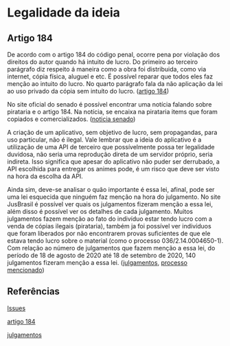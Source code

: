 # Legalidade da ideia

## Artigo 184

De acordo com o artigo 184 do código penal, ocorre pena por violação dos direitos do autor quando há intuito de lucro. Do primeiro ao terceiro parágrafo diz respeito á maneira como a obra foi distribuida, como via internet, cópia física, aluguel e etc. É possível reparar que todos eles faz menção ao intuito do lucro. No quarto parágrafo fala da não aplicação da lei ao uso privado da cópia sem intuíto do lucro. ([artigo 184](http://www.planalto.gov.br/ccivil_03/LEIS/2003/L10.695.htm))

No site oficial do senado é possível encontrar uma notícia falando sobre pirataria e o artigo 184. Na notícia, se encaixa na pirataria items que foram copiados e comercializados. ([noticia senado](http://www.senado.gov.br/noticias/jornal/cidadania/pirataria/not002.htm))

A criação de um aplicativo, sem objetivo de lucro, sem propagandas, para uso particular, não é ilegal. Vale lembrar que a ideia do aplicativo é a utilização de uma API de terceiro que possívelmente possa ter legalidade duvidosa, não seria uma reprodução direta de um servidor próprio, seria indireta. Isso significa que apesar do aplicativo não puder ser derrubado, a API escolhida para entregar os animes pode, é um risco que deve ser visto na hora da escolha da API.

Ainda sim, deve-se analisar o quão importante é essa lei, afinal, pode ser uma lei esquecida que ninguém faz menção na hora do julgamento. No site JusBrasil é possível ver quais os julgamentos fizeram menção a essa lei, além disso é possível ver os detalhes de cada julgamento. Muitos julgamentos fazem menção ao fato do indivíduo estar tendo lucro com a venda de cópias ilegais (pirataria), também ja foi possível ver indivíduos que foram liberados por não encontrarem provas suficientes de que ele estava tendo lucro sobre o material (como o processo 036/2.14.0004650-1). Com relação ao número de julgamentos que fazem menção a essa lei, do período de 18 de agosto de 2020 até 18 de setembro de 2020, 140 julgamentos fizeram menção a essa lei. ([julgamentos](https://www.jusbrasil.com.br/topicos/10615003), [processo mencionado](https://www.conjur.com.br/dl/sentenca-condenatoria-modificada-vara.pdf))

## Referências
[Issues](https://github.com/wykke/tcc/issues/6)

[artigo 184](http://www.planalto.gov.br/ccivil_03/LEIS/2003/L10.695.htm)

[julgamentos](https://www.jusbrasil.com.br/topicos/10615003)